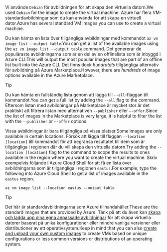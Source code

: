 <span data-ttu-id="e0b9a-101">Vi använde `Debian` för avbildningen för att skapa den virtuella datorn.</span><span class="sxs-lookup"><span data-stu-id="e0b9a-101">We used `Debian` for the image to create the virtual machine.</span></span> <span data-ttu-id="e0b9a-102">Azure har flera VM-standardavbildningar som du kan använda för att skapa en virtuell dator.</span><span class="sxs-lookup"><span data-stu-id="e0b9a-102">Azure has several standard VM images you can use to create a virtual machine.</span></span> 

<span data-ttu-id="e0b9a-103">Du kan hämta en lista över tillgängliga avbildningar med kommandot `az vm image list --output table`.</span><span class="sxs-lookup"><span data-stu-id="e0b9a-103">You can get a list of the available images using the `az vm image list --output table` command.</span></span> <span data-ttu-id="e0b9a-104">Det genererar de populäraste avbildningarna som är en del av en offlinelista som är inbyggd i Azure CLI.</span><span class="sxs-lookup"><span data-stu-id="e0b9a-104">This will output the most popular images that are part of an offline list built into the Azure CLI.</span></span> <span data-ttu-id="e0b9a-105">Det finns dock _hundratals_ tillgängliga alternativ för avbildning på Azure Marketplace.</span><span class="sxs-lookup"><span data-stu-id="e0b9a-105">However, there are _hundreds_ of image options available in the Azure Marketplace.</span></span> 

> [!TIP]
> <span data-ttu-id="e0b9a-106">Du kan hämta en fullständig lista genom att lägga till `--all`-flaggan till kommandot.</span><span class="sxs-lookup"><span data-stu-id="e0b9a-106">You can get a full list by adding the `--all` flag to the command.</span></span> <span data-ttu-id="e0b9a-107">Eftersom listan med avbildningar på Marketplace är mycket stor är det praktiskt att filtrera listan med alternativen `--publisher` eller `–-offer`.</span><span class="sxs-lookup"><span data-stu-id="e0b9a-107">Since the list of images in the Marketplace is very large, it is helpful to filter the list with the `--publisher` or `–-offer` options.</span></span>

<span data-ttu-id="e0b9a-108">Vissa avbildningar är bara tillgängliga på vissa platser.</span><span class="sxs-lookup"><span data-stu-id="e0b9a-108">Some images are only available in certain locations.</span></span> <span data-ttu-id="e0b9a-109">Försök att lägga till flaggan `--location [location]` till kommandot för att begränsa resultatet till dem som är tillgängliga i regionen där du vill skapa den virtuella datorn.</span><span class="sxs-lookup"><span data-stu-id="e0b9a-109">Try adding the `--location [location]` flag to the command to scope the results to ones available in the region where you want to create the virtual machine.</span></span> <span data-ttu-id="e0b9a-110">Skriv exempelvis följande i Azure Cloud Shell för att få en lista över avbildningarna som är tillgängliga i regionen `eastus`.</span><span class="sxs-lookup"><span data-stu-id="e0b9a-110">For example, type the following into Azure Cloud Shell to get a list of images available in the `eastus` region.</span></span>

```azurecli
az vm image list --location eastus --output table
```

> [!TIP]
> <span data-ttu-id="e0b9a-111">Det här är standardavbildningarna som Azure tillhandahåller.</span><span class="sxs-lookup"><span data-stu-id="e0b9a-111">These are the standard images that are provided by Azure.</span></span> <span data-ttu-id="e0b9a-112">Tänk på att du även kan [skapa och ladda upp dina egna anpassade avbildningar](https://docs.microsoft.com/azure/virtual-machines/linux/tutorial-custom-images) för att skapa virtuella datorer baserat på unika konfigurationer eller mindre vanliga versioner eller distributioner av ett operativsystem.</span><span class="sxs-lookup"><span data-stu-id="e0b9a-112">Keep in mind that you can also [create and upload your own custom images](https://docs.microsoft.com/azure/virtual-machines/linux/tutorial-custom-images) to create VMs based on unique configurations or less common versions or distributions of an operating system.</span></span>